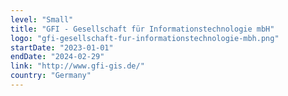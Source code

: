 ```yaml
---
level: "Small"
title: "GFI - Gesellschaft für Informationstechnologie mbH"
logo: "gfi-gesellschaft-fur-informationstechnologie-mbh.png"
startDate: "2023-01-01"
endDate: "2024-02-29"
link: "http://www.gfi-gis.de/"
country: "Germany"
---
```

